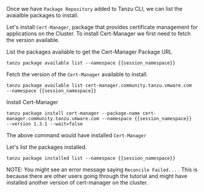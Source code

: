 Once we have `Package Repository` added to Tanzu CLI, we can list the avaialble packages to install.

Let's install `Cert-Manager`, package  that provides certificate management for applications on the Cluster. To install Cert-Manager we first need to fetch the version available.

List the packages available to get the Cert-Manager Package URL

```execute
tanzu package available list --namespace {{session_namespace}}
```

Fetch the version of the `Cert-Manager` available to install.

```execute
tanzu package available list cert-manager.community.tanzu.vmware.com  --namespace {{session_namespace}}
```

Install Cert-Manager

```execute
tanzu package install cert-manager --package-name cert-manager.community.tanzu.vmware.com --namespace {{session_namespace}}  --version 1.3.1 --wait=false
```

The above command would have installed `Cert-Manager`

Let's list the packages installed.

```execute
tanzu package installed list --namespace {{session_namespace}}
```

NOTE: You might see an error message saying `Reconcile Failed...` . This is because there are other users going through the tutorial and might have installed another version of cert-manager on the cluster.

